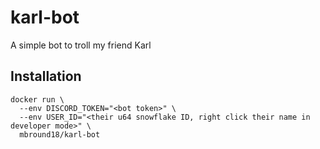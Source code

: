 # karl-bot

A simple bot to troll my friend Karl

## Installation

```shell
docker run \
  --env DISCORD_TOKEN="<bot token>" \
  --env USER_ID="<their u64 snowflake ID, right click their name in developer mode>" \
  mbround18/karl-bot
```
